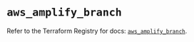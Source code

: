 # `aws_amplify_branch`

Refer to the Terraform Registry for docs: [`aws_amplify_branch`](https://registry.terraform.io/providers/hashicorp/aws/5.75.0/docs/resources/amplify_branch).
